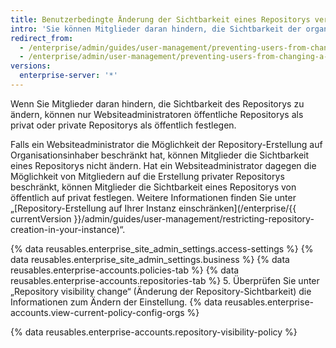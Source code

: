 ```yaml
---
title: Benutzerbedingte Änderung der Sichtbarkeit eines Repositorys verhindern
intro: 'Sie können Mitglieder daran hindern, die Sichtbarkeit der organisationseigenen Repositorys auf Ihrer {% data variables.product.prodname_ghe_server %}-Appliance zu ändern.'
redirect_from:
  - /enterprise/admin/guides/user-management/preventing-users-from-changing-a-repository-s-visibility
  - /enterprise/admin/user-management/preventing-users-from-changing-a-repositorys-visibility
versions:
  enterprise-server: '*'
---
```


Wenn Sie Mitglieder daran hindern, die Sichtbarkeit des Repositorys zu ändern, können nur Websiteadministratoren öffentliche Repositorys als privat oder private Repositorys als öffentlich festlegen.

Falls ein Websiteadministrator die Möglichkeit der Repository-Erstellung auf Organisationsinhaber beschränkt hat, können Mitglieder die Sichtbarkeit eines Repositorys nicht ändern. Hat ein Websiteadministrator dagegen die Möglichkeit von Mitgliedern auf die Erstellung privater Repositorys beschränkt, können Mitglieder die Sichtbarkeit eines Repositorys von öffentlich auf privat festlegen. Weitere Informationen finden Sie unter „[Repository-Erstellung auf Ihrer Instanz einschränken](/enterprise/{{ currentVersion }}/admin/guides/user-management/restricting-repository-creation-in-your-instance)“.

{% data reusables.enterprise_site_admin_settings.access-settings %}
{% data reusables.enterprise_site_admin_settings.business %}
{% data reusables.enterprise-accounts.policies-tab %}
{% data reusables.enterprise-accounts.repositories-tab %}
5. Überprüfen Sie unter „Repository visibility change“ (Änderung der Repository-Sichtbarkeit) die Informationen zum Ändern der Einstellung. {% data reusables.enterprise-accounts.view-current-policy-config-orgs %}

{% data reusables.enterprise-accounts.repository-visibility-policy %}

